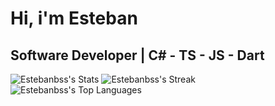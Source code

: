 # Hi, i'm Esteban
## Software Developer | C# - TS - JS - Dart

![Estebanbss's Stats](https://github-readme-stats.vercel.app/api?username=Estebanbss&theme=dracula&show_icons=true&hide_border=true&count_private=true) ![Estebanbss's Streak](https://github-readme-streak-stats.herokuapp.com/?user=Estebanbss&theme=dracula&hide_border=true)
![Estebanbss's Top Languages](https://github-readme-stats.vercel.app/api/top-langs/?username=Estebanbss&theme=dracula&show_icons=true&hide_border=true&layout=compact)
